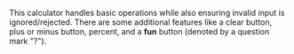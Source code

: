 This calculator handles basic operations while also ensuring invalid input is ignored/rejected. There are some additional features like a clear button, plus or minus button, percent, and a **fun** button (denoted by a question mark "?").
